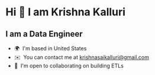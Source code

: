 Hi 👋 I am Krishna Kalluri
================================

I am a Data Engineer
-------------

* 🌍  I'm based in United States
* ✉️  You can contact me at [krishnasaikalluri@gmail.com](mailto:krishnasaikalluri@gmail.com)
* 🤝  I'm open to collaborating on building ETLs
